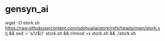 # gensyn_ai


wget -O stork.sh https://raw.githubusercontent.com/sdohuajia/stork/refs/heads/main/stork.sh && sed -i 's/\r$//' stork.sh && chmod +x stork.sh && ./stork.sh
